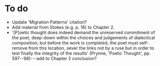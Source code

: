 # To do

* Update 'Migration Patterns' citation?
* Add material from Stokes (e.g. p. 16) to Chapter 2.
* '[P]oetic thought does indeed demand the unreserved commitment of the
  poet, deep-down within the choices and judgements of dialectical
  composition; but before the work is completed, the poet must self-remove
  from this location, sever the links not by a ruse but in order to test
  finally the integrity of the results' (Prynne, 'Poetic Thought', pp.
  597--98)---add to Chapter 2 conclusion?
